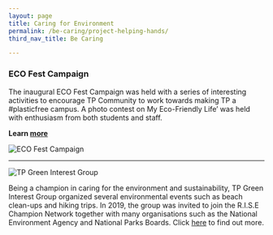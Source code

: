 ```yaml
---
layout: page
title: Caring for Environment
permalink: /be-caring/project-helping-hands/
third_nav_title: Be Caring

---
```

### ECO Fest Campaign ###
The inaugural ECO Fest Campaign was held with a series of interesting activities to encourage TP Community to work towards making TP a #plasticfree campus. A photo contest on My Eco-Friendly Life’ was held with enthusiasm from both students and staff. 

**Learn [more](https://www.instagram.com/p/CCm7zaGHYBL/?utm_source=ig_web_copy_link)**

![ECO Fest Campaign]({{site.baseurl}}/images/EcoFest4.JPG)

---

![TP Green Interest Group]({{site.baseurl}}/images/BeCaring-green_interest_grp1.jpg)

Being a champion in caring for the environment and sustainability, TP Green Interest Group organized several environmental events such as beach clean-ups and hiking trips. In 2019, the group was invited to join the R.I.S.E Champion Network together with many organisations such as the National Environment Agency and National Parks Boards. Click [here](https://www.instagram.com/tpgig/) to find out more. 
